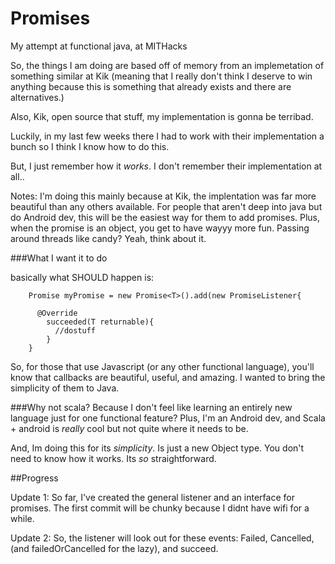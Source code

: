 Promises
========

My attempt at functional java, at MITHacks



So, the things I am doing are based off of memory from an implemetation of something similar at Kik (meaning that I really don't think I deserve to win anything because this is something that already exists and there are alternatives.)

Also, Kik, open source that stuff, my implementation is gonna be terribad.

Luckily, in my last few weeks there I had to work with their implementation a bunch so I think I know how to do this.

But, I just remember how it _works_. I don't remember their implementation at all..

Notes: I'm doing this mainly because at Kik, the implentation was far more beautiful than any others available. For people that aren't deep into java but do Android dev, this will be the easiest way for them to add promises. Plus, when the promise is an object, you get to have wayyy more fun. Passing around threads like candy? Yeah, think about it.

###What I want it to do

basically what SHOULD happen is:

        Promise myPromise = new Promise<T>().add(new PromiseListener{

          @Override
            succeeded(T returnable){
              //dostuff
            }
        }
        
        
So, for those that use Javascript (or any other functional language), you'll know that callbacks are beautiful, useful, and amazing. I wanted to bring the simplicity of them to Java.

###Why not scala?
Because I don't feel like learning an entirely new language just for one functional feature? Plus, I'm an Android dev, and Scala + android is _really_ cool but not quite where it needs to be.

And, Im doing this for its _simplicity_. Is just a new Object type. You don't need to know how it works. Its _so_ straightforward.





##Progress

Update 1: So far, I've created the general listener and an interface for promises. The first commit will be chunky because I didnt have wifi for a while.

Update 2: So, the listener will look out for these events: Failed, Cancelled, (and failedOrCancelled for the lazy), and succeed. 
